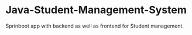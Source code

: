 # Java-Student-Management-System
Sprinboot app with backend as well as frontend for Student management. 
